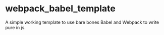 # webpack_babel_template
A simple working template to use bare bones Babel and Webpack to write pure in js.
